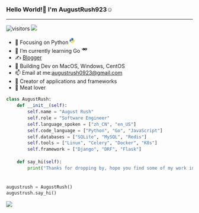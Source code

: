 ### Hello World!👋 I'm AugustRush923:relaxed:
***
![visitors](https://visitor-badge.laobi.icu/badge?page_id=AugustRush923.AugustRush923)
<a href="https://twitter.com/AugustRush923" ><img src="https://img.shields.io/twitter/follow/AugustRush923.svg?style=social" /> </a>

- :orange_book: Focusing on Python<code><img height="20" src="https://raw.githubusercontent.com/github/explore/80688e429a7d4ef2fca1e82350fe8e3517d3494d/topics/python/python.png"></code>
- 🌱 I’m currently learning Go<code><img height="20" src="https://raw.githubusercontent.com/github/explore/80688e429a7d4ef2fca1e82350fe8e3517d3494d/topics/go/go.png"></code>
- ✍️ [Blogger](https://hdcheung.cn/)
- 👯 Building Dev on MacOS, Windows, CentOS
- 📫 Email at me:augustrush0923@gmail.com
- :hammer: Creator of applications and frameworks
- :meat_on_bone: Meat lover


```python
class AugustRush:
    def __init__(self):
        self.name = "August Rush"
        self.role = "Software Engineer"
        self.language_spoken = ["zh_CN", "en_US"]
        self.code_language = ["Python", "Go", "JavaScript"]
        self.databases = ["SQLite", "MySQL", "Redis"]
        self.tools = ["Linux", "Celery", "Docker", "K8s"]
        self.framework = ["Django", "DRF", "Flask"]

    def say_hi(self):
        print("Thanks for dropping by, hope you find some of my work interesting.")


augustrush = AugustRush()
augustrush.say_hi()
```


![](https://github.com/abhisheknaiidu/abhisheknaiidu/blob/master/code.gif?raw=true)
<!--
**AugustRush923/AugustRush923** is a ✨ _special_ ✨ repository because its `README.md` (this file) appears on your GitHub profile.

Here are some ideas to get you started:

- 🔭 I’m currently working on ...
- 🌱 I’m currently learning ...
- 👯 I’m looking to collaborate on ...
- 🤔 I’m looking for help with ...
- 💬 Ask me about ...
- 📫 How to reach me: ...
- 😄 Pronouns: ...
- ⚡ Fun fact: ...
-->
